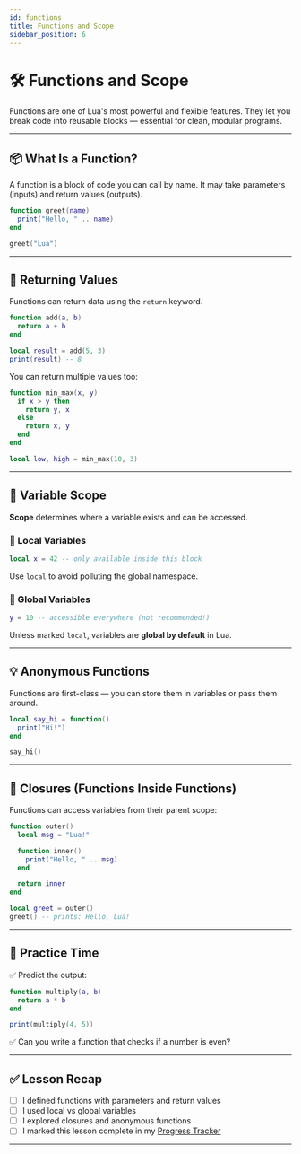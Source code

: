```yaml
---
id: functions
title: Functions and Scope
sidebar_position: 6
---
```


# 🛠️ Functions and Scope

Functions are one of Lua's most powerful and flexible features. They let you break code into reusable blocks — essential for clean, modular programs.

---

## 📦 What Is a Function?

A function is a block of code you can call by name. It may take parameters (inputs) and return values (outputs).

```lua
function greet(name)
  print("Hello, " .. name)
end

greet("Lua")
````

---

## 🧮 Returning Values

Functions can return data using the `return` keyword.

```lua
function add(a, b)
  return a + b
end

local result = add(5, 3)
print(result) -- 8
```

You can return multiple values too:

```lua
function min_max(x, y)
  if x > y then
    return y, x
  else
    return x, y
  end
end

local low, high = min_max(10, 3)
```

---

## 📍 Variable Scope

**Scope** determines where a variable exists and can be accessed.

### 🔹 Local Variables

```lua
local x = 42 -- only available inside this block
```

Use `local` to avoid polluting the global namespace.

### 🔸 Global Variables

```lua
y = 10 -- accessible everywhere (not recommended!)
```

Unless marked `local`, variables are **global by default** in Lua.

---

## 💡 Anonymous Functions

Functions are first-class — you can store them in variables or pass them around.

```lua
local say_hi = function()
  print("Hi!")
end

say_hi()
```

---

## 📐 Closures (Functions Inside Functions)

Functions can access variables from their parent scope:

```lua
function outer()
  local msg = "Lua!"

  function inner()
    print("Hello, " .. msg)
  end

  return inner
end

local greet = outer()
greet() -- prints: Hello, Lua!
```

---

## 🧪 Practice Time

✅ Predict the output:

```lua
function multiply(a, b)
  return a * b
end

print(multiply(4, 5))
```

✅ Can you write a function that checks if a number is even?

---

## ✅ Lesson Recap

* [ ] I defined functions with parameters and return values
* [ ] I used local vs global variables
* [ ] I explored closures and anonymous functions
* [ ] I marked this lesson complete in my [Progress Tracker](./beginner-checklist.md)

---
